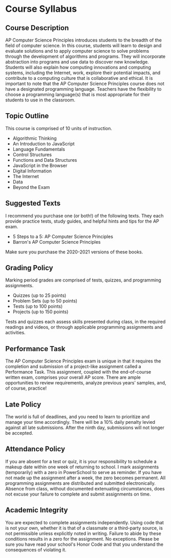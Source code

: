 # Course Syllabus

## Course Description

AP Computer Science Principles introduces students to the breadth of the field of computer science. In this course, students will learn to design and evaluate solutions and to apply computer science to solve problems through the development of algorithms and programs. They will incorporate abstraction into programs and use data to discover new knowledge. Students will also explain how computing innovations and computing systems, including the Internet, work, explore their potential impacts, and contribute to a computing culture that is collaborative and ethical. It is important to note that the AP Computer Science Principles course does not have a designated programming language. Teachers have the flexibility to choose a programming language\(s\) that is most appropriate for their students to use in the classroom.

## Topic Outline

This course is comprised of 10 units of instruction.

* Algorithmic Thinking
* An Introduction to JavaScript
* Language Fundamentals
* Control Structures
* Functions and Data Structures
* JavaScript in the Browser
* Digital Information
* The Internet
* Data
* Beyond the Exam

## Suggested Texts

I recommend you purchase one \(or both!\) of the following texts. They each provide practice tests, study guides, and helpful hints and tips for the AP exam.

* 5 Steps to a 5: AP Computer Science Principles
* Barron's AP Computer Science Principles

Make sure you purchase the 2020-2021 versions of these books.

## Grading Policy

Marking period grades are comprised of tests, quizzes, and programming assignments.

* Quizzes \(up to 25 points\)
* Problem Sets \(up to 50 points\)
* Tests \(up to 100 points\)
* Projects \(up to 150 points\)

Tests and quizzes each assess skills presented during class, in the required readings and videos, or through applicable programming assignments and activities.

## Performance Task

The AP Computer Science Principles exam is unique in that it requires the completion and submission of a project-like assignment called a Performance Task. This assignment, coupled with the end-of-course written exam, comprises your overall AP score. There are ample opportunities to review requirements, analyze previous years’ samples, and, of course, practice!

## Late Policy

The world is full of deadlines, and you need to learn to prioritize and manage your time accordingly. There will be a 10% daily penalty levied against all late submissions. After the ninth day, submissions will not longer be accepted.

## Attendance Policy

If you are absent for a test or quiz, it is your responsibility to schedule a makeup date within one week of returning to school. I mark assignments \(temporarily\) with a zero in PowerSchool to serve as reminder. If you have not made up the assignment after a week, the zero becomes permanent. All programming assignments are distributed and submitted electronically. Absence from class, without documented extenuating circumstances, does not excuse your failure to complete and submit assignments on time.

## Academic Integrity

You are expected to complete assignments independently. Using code that is not your own, whether it is that of a classmate or a third-party source, is not permissible unless explicitly noted in writing. Failure to abide by these conditions results in a zero for the assignment. No exceptions. Please be sure you have read your school's Honor Code and that you understand the consequences of violating it.

